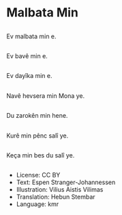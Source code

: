 # Malbata Min

##
Ev malbata min e.

##
Ev bavê min e.

##
Ev dayîka min e.

##
Navê hevsera min Mona ye.

##
Du zarokên min hene.

##
Kurê min pênc salî ye.

##
Keça min bes du salî ye.

##
* License: CC BY
* Text: Espen Stranger-Johannessen
* Illustration: Vilius Aistis Vilimas
* Translation: Hebun Stembar
* Language: kmr
